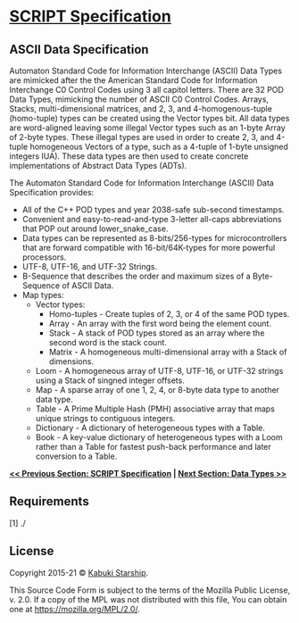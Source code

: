 # [SCRIPT Specification](../)

## ASCII Data Specification

Automaton Standard Code for Information Interchange (ASCII) Data Types are mimicked after the the American Standard Code for Information Interchange C0 Control Codes using 3 all capitol letters. There are 32 POD Data Types, mimicking the number of ASCII C0 Control Codes. Arrays, Stacks, multi-dimensional matrices, and 2, 3, and 4-homogenous-tuple (homo-tuple) types can be created using the Vector types bit. All data types are word-aligned leaving some illegal Vector types such as an 1-byte Array of 2-byte types. These illegal types are used in order to create 2, 3, and 4-tuple homogeneous Vectors of a type, such as a 4-tuple of 1-byte unsigned integers IUA). These data types are then used to create concrete implementations of Abstract Data Types (ADTs).

The Automaton Standard Code for Information Interchange (ASCII) Data Specification provides:

* All of the C++ POD types and year 2038-safe sub-second timestamps.
* Convenient and easy-to-read-and-type 3-letter all-caps abbreviations that POP out around lower_snake_case.
* Data types can be represented as 8-bits/256-types for microcontrollers that are forward compatible with 16-bit/64K-types for more powerful processors.
* UTF-8, UTF-16, and UTF-32 Strings.
* B-Sequence that describes the order and maximum sizes of a Byte-Sequence of ASCII Data.
* Map types:
  * Vector types:
    * Homo-tuples - Create tuples of 2, 3, or 4 of the same POD types.
    * Array - An array with the first word being the element count.
    * Stack - A stack of POD types stored as an array where the second word is the stack count.
    * Matrix - A homogeneous multi-dimensional array with a Stack of dimensions.
  * Loom - A homogeneous array of UTF-8, UTF-16, or UTF-32 strings using a Stack of singned integer offsets.
  * Map - A sparse array of one 1, 2, 4, or 8-byte data type to another data type.
  * Table - A Prime Multiple Hash (PMH) associative array that maps unique strings to contiguous integers.
  * Dictionary - A dictionary of heterogeneous types with a Table.
  * Book - A key-value dictionary of heterogeneous types with a Loom rather than a Table for fastest push-back performance and later conversion to a Table.

**[<< Previous Section: SCRIPT Specification](../)  |  [Next Section: Data Types >>](./DataTypes.md)**

## Requirements

[1] ./

## License

Copyright 2015-21 © [Kabuki Starship](https://kabukistarship.com).

This Source Code Form is subject to the terms of the Mozilla Public License, v. 2.0. If a copy of the MPL was not distributed with this file, You can obtain one at <https://mozilla.org/MPL/2.0/>.
